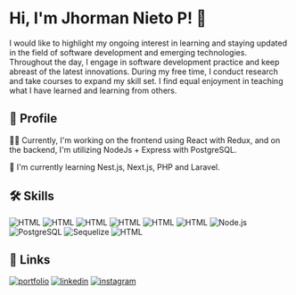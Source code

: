 
# Hi, I'm Jhorman Nieto P! 👋

I would like to highlight my ongoing interest in learning and staying updated in the field of software development and emerging technologies. Throughout the day, I engage in software development practice and keep abreast of the latest innovations. During my free time, I conduct research and take courses to expand my skill set. I find equal enjoyment in teaching what I have learned and learning from others.

## 🤖 Profile
👩‍💻 Currently, I'm working on the frontend using React with Redux, and on the backend, I'm utilizing NodeJs + Express with PostgreSQL.

🧠 I'm currently learning Nest.js, Next.js, PHP and Laravel.



## 🛠 Skills
![HTML](https://img.shields.io/badge/HTML5-FFA500?logo=html5)
![HTML](https://img.shields.io/badge/CSS3-6495ED?logo=css3)
![HTML](https://img.shields.io/badge/JavaScript-FFD700?logo=javascript)
![HTML](https://img.shields.io/badge/ReactJS-AEEEEE?logo=react)
![HTML](https://img.shields.io/badge/REDUX-9932CC?logo=redux)
![HTML](https://img.shields.io/badge/ExpressJS-2E8B57?logo=express)
![Node.js](https://img.shields.io/badge/Node.js-339933?logo=node.js)
![PostgreSQL](https://img.shields.io/badge/PostgreSQL-336791?logo=postgresql)
![Sequelize](https://img.shields.io/badge/Sequelize-52B0E7?logo=sequelize)
![HTML](https://img.shields.io/badge/WordPress-87CEEB?logo=wordpress)


## 🔗 Links
[![portfolio](https://img.shields.io/badge/my_portfolio-000?style=for-the-badge&logo=ko-fi&logoColor=white)](https://jhormandev.netlify.app/)
[![linkedin](https://img.shields.io/badge/linkedin-0A66C2?style=for-the-badge&logo=linkedin&logoColor=white)](https://www.linkedin.com/in/jhormandev/)
[![instagram](https://img.shields.io/badge/instagram-E4405F?style=for-the-badge&logo=instagram&logoColor=white)](https://www.instagram.com/developerweb0/)
